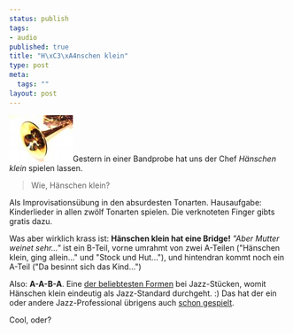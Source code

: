 ```yaml
--- 
status: publish
tags: 
- audio
published: true
title: "H\xC3\xA4nschen klein"
type: post
meta: 
  tags: ""
layout: post
---
```

<img src='/media/wp/minitrumpet.jpg' alt='Trompete' class="alignleft border" />Gestern in einer Bandprobe hat uns der Chef <em>Hänschen klein</em> spielen lassen.

<blockquote>Wie, Hänschen klein?</blockquote>

Als Improvisationsübung in den absurdesten Tonarten. Hausaufgabe: Kinderlieder in allen zwölf Tonarten spielen. Die verknoteten Finger gibts gratis dazu.

Was aber wirklich krass ist: <strong>Hänschen klein hat eine Bridge!</strong> <em>"Aber Mutter weinet sehr..."</em> ist ein B-Teil, vorne umrahmt von zwei A-Teilen ("Hänschen klein, ging allein..." und "Stock und Hut..."), und hintendran kommt noch ein A-Teil ("Da besinnt sich das Kind...")

Also: <strong>A-A-B-A</strong>. Eine <a href="http://baumgarten.nl/basslesson18.html">der beliebtesten Formen</a> bei Jazz-Stücken, womit Hänschen klein eindeutig als Jazz-Standard durchgeht. :) Das hat der ein oder andere Jazz-Professional übrigens auch <a href="http://www.birdland59.de/termine/presse_2003-11-17.html">schon gespielt</a>.

Cool, oder?
